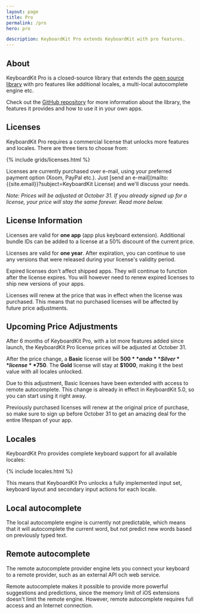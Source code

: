 ```yaml
---
layout: page
title: Pro
permalink: /pro
hero: pro

description: KeyboardKit Pro extends KeyboardKit with pro features.
---
```



## About

KeyboardKit Pro is a closed-source library that extends the [open source library](/open-source) with pro features like additional locales, a multi-local autocomplete engine etc.

Check out the [GitHub repository]({{site.github_repo_pro}}) for more information about the library, the features it provides and how to use it in your own apps.


## Licenses

KeyboardKit Pro requires a commercial license that unlocks more features and locales. There are three tiers to choose from:

{% include grids/licenses.html %}

Licenses are currently purchased over e-mail, using your preferred payment option (Xoom, PayPal etc.). Just [send an e-mail](mailto:{{site.email}}?subject=KeyboardKit License) and we'll discuss your needs.

*Note: Prices will be adjusted at October 31. If you already signed up for a license, your price will stay the same forever. Read more below.*


## License Information

Licenses are valid for **one app** (app plus keyboard extension). Additional bundle IDs can be added to a license at a 50% discount of the current price.

Licenses are valid for **one year**. After expiration, you can continue to use any versions that were released during your license's validity period.

Expired licenses don't affect shipped apps. They will continue to function after the license expires. You will however need to renew expired licenses to ship new versions of your apps.

Licenses will renew at the price that was in effect when the license was purchased. This means that no purchased licenses will be affected by future price adjustments.


## Upcoming Price Adjustments

After 6 months of KeyboardKit Pro, with a lot more features added since launch, the KeyboardKit Pro license prices will be adjusted at October 31. 

After the price change, a **Basic** license will be **$500** and a **Silver** license **$750**. The **Gold** license will stay at **$1000**, making it the best value with all locales unlocked. 

Due to this adjustment, Basic licenses have been extended with access to remote autocomplete. This change is already in effect in KeyboardKit 5.0, so you can start using it right away.

Previously purchased licenses will renew at the original price of purchase, so make sure to sign up before October 31 to get an amazing deal for the entire lifespan of your app.


## Locales

KeyboardKit Pro provides complete keyboard support for all available locales:

{% include locales.html %}

This means that KeyboardKit Pro unlocks a fully implemented input set, keyboard layout and secondary input actions for each locale.


## Local autocomplete

The local autocomplete engine is currently not predictable, which means that it will autocomplete the current word, but not predict new words based on previously typed text.


## Remote autocomplete

The remote autocomplete provider engine lets you connect your keyboard to a remote provider, such as an external API och web service.

Remote autocomplete makes it possible to provide more powerful suggestions and predictions, since the memory limit of iOS extensions doesn't limit the remote engine. However, remote autocomplete requires full access and an Internet connection.
